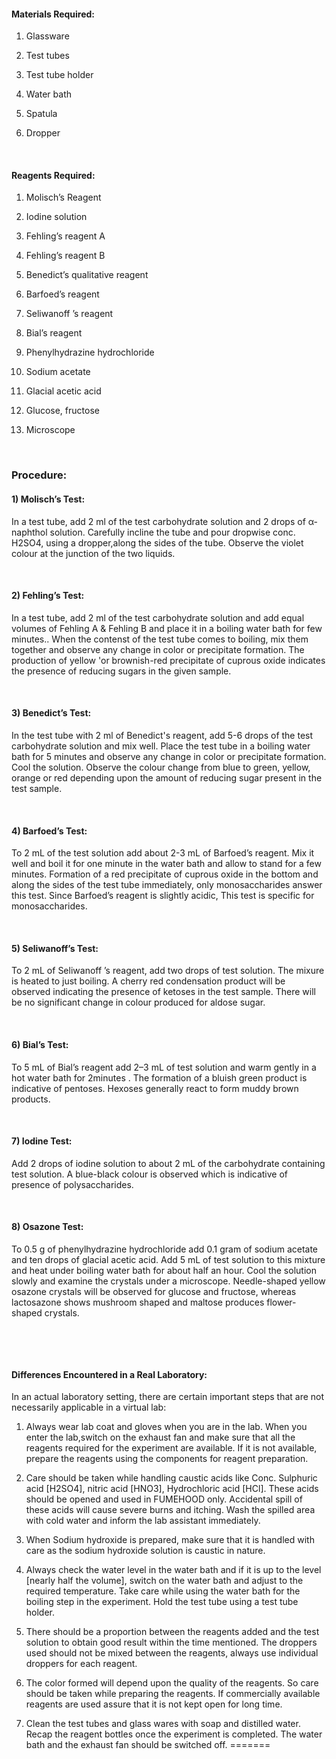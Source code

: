 
#### Materials Required:

1)    Glassware

2)    Test tubes

3)    Test tube holder

4)    Water bath

5)    Spatula

6)    Dropper

 
&nbsp;

#### Reagents  Required:
 

1)    Molisch’s Reagent

2)    Iodine solution

3)    Fehling’s reagent A

4)    Fehling’s reagent B

5)    Benedict’s qualitative reagent

6)    Barfoed’s reagent

7)    Seliwanoff ’s reagent

8)    Bial’s reagent

9)    Phenylhydrazine hydrochloride

10)  Sodium acetate

11)  Glacial acetic acid

12)  Glucose, fructose

13)  Microscope

 
 
&nbsp;

### Procedure:
 

#### 1)   Molisch’s Test:

In a test tube, add 2 ml  of  the  test  carbohydrate solution and  2 drops of  α-naphthol solution. Carefully incline the tube and pour dropwise  conc. H2SO4, using a dropper,along the sides of the tube. Observe the violet colour at the junction of the two liquids.

 
&nbsp;


#### 2)   Fehling’s Test:

In  a  test  tube,  add  2 ml  of  the  test  carbohydrate  solution and add equal volumes of Fehling A  &  Fehling  B  and  place  it  in  a  boiling  water  bath for few minutes.. When  the  contenst  of  the test  tube  comes  to  boiling, mix  them together and observe any change in color or precipitate formation. The production of yellow 'or brownish-red precipitate of cuprous oxide indicates the presence of reducing sugars in the given sample.

 
&nbsp;


#### 3)   Benedict’s Test:

In the test tube with 2 ml of Benedict's reagent, add 5-6 drops of  the  test carbohydrate solution and mix well. Place the test tube in a boiling water bath for 5 minutes and observe any change in color or precipitate formation.  Cool the solution. Observe the colour change from blue to green, yellow, orange or red depending upon the amount of reducing sugar present in the test sample.

 
&nbsp;

#### 4)   Barfoed’s Test:

To 2 mL of the test solution add about 2-3 mL of Barfoed’s reagent. Mix it well and boil it for one minute in the water bath and allow to stand for a few minutes. Formation of a red precipitate of cuprous oxide in the bottom and along the sides of the test tube immediately, only monosaccharides answer this test. Since Barfoed’s reagent is slightly  acidic, This test is specific for monosaccharides.

 
&nbsp;

#### 5)   Seliwanoff’s Test:

To 2 mL of Seliwanoff ’s reagent,  add two drops of test solution. The mixure is heated  to just boiling. A cherry red condensation product will be observed indicating the presence of ketoses in the test sample. There will be no significant change in colour produced for aldose sugar.

 
&nbsp;

#### 6)  Bial’s Test:

To 5 mL of Bial’s reagent add 2–3 mL of test solution and warm gently in a hot  water bath for 2minutes . The formation of a bluish green  product is indicative of pentoses. Hexoses generally react to form muddy brown products.

 
&nbsp;


#### 7)  Iodine Test:

Add  2 drops of iodine solution to about 2 mL of the  carbohydrate containing test solution. A blue-black colour is observed which is indicative of presence of polysaccharides.

 
&nbsp;


#### 8)  Osazone Test:

To 0.5 g of phenylhydrazine hydrochloride add 0.1 gram of sodium acetate and ten drops of glacial acetic acid.  Add 5 mL of test solution to this mixture and heat under boiling water bath for about half an hour. Cool the solution slowly and examine the crystals under a microscope. Needle-shaped yellow osazone crystals will be observed for glucose and fructose, whereas lactosazone shows mushroom shaped and maltose produces flower-shaped crystals. 


&nbsp;

&nbsp;


#### Differences Encountered in a Real Laboratory:




In an actual laboratory setting, there are certain important steps that are not necessarily applicable in a virtual lab:
 
1. Always wear lab coat and gloves when you are in the lab. When you enter the lab,switch on the exhaust fan  and make sure that all the reagents required for the experiment are  available. If it is not available, prepare the reagents using the components for reagent preparation.

2.	Care should be taken while handling caustic acids like Conc. Sulphuric acid [H2SO4], nitric acid [HNO3], Hydrochloric acid [HCl]. These acids should be opened and used in FUMEHOOD only. Accidental spill of these acids will cause severe burns and itching. Wash the spilled area with cold water and inform the lab assistant immediately.


3.	When Sodium hydroxide is prepared, make sure that it is handled with care as the sodium hydroxide solution is caustic in nature.

4.	Always check the water level in the water bath and if it is up to the level [nearly half the volume], switch on the water bath and adjust to the required temperature. Take care while using the water bath for the boiling step in the experiment. Hold the test tube using a test tube holder.


5.	There should be a proportion between the reagents added and the test solution to obtain good result within the time mentioned. The droppers used should not be mixed between the reagents, always use individual droppers for each reagent.

6.	The color formed will depend upon the quality of the reagents. So care should be taken while preparing the reagents.  If commercially available reagents are used assure that it is not kept open for long time.


7.	Clean the test tubes and glass wares with soap and distilled water. Recap the reagent bottles once the experiment is completed. The water bath and the exhaust fan should be switched off.
=======

